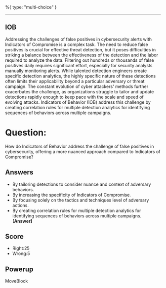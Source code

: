 %{
 type: "multi-choice"
}

---
## IOB
Addressing the challenges of false positives in cybersecurity alerts with Indicators of Compromise is a complex task. The need to reduce false positives is crucial for effective threat detection, but it poses difficulties in striking a balance between the effectiveness of the detection and the labor required to analyze the data. Filtering out hundreds or thousands of false positives daily requires significant effort, especially for security analysts manually monitoring alerts. While talented detection engineers create specific detection analytics, the highly specific nature of these detections often limits their applicability beyond a particular adversary or threat campaign. The constant evolution of cyber attackers' methods further exacerbates the challenge, as organizations struggle to tailor and update detections rapidly enough to keep pace with the scale and speed of evolving attacks. Indicators of Behavior (IOB) address this challenge by creating correlation rules for multiple detection analytics for identifying sequences of behaviors across multiple campaigns.

# Question:
How do Indicators of Behavior address the challenge of false positives in cybersecurity, offering a more nuanced approach compared to Indicators of Compromise?

## Answers
- By tailoring detections to consider nuance and context of adversary behaviors.
- By increasing the specificity of Indicators of Compromise.
- By focusing solely on the tactics and techniques level of adversary actions.
- By creating correlation rules for multiple detection analytics for identifying sequences of behaviors across multiple campaigns. **[Answer]**

## Score
- Right:25
- Wrong:5

## Powerup
MoveBlock